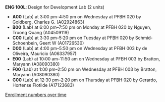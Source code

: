 **ENG 100L**: Design for Development Lab (2 units)

- **A00** (Lab) at 3:00 pm–4:50 pm on Wednesday at PFBH 020 by Goldberg, Charles G. (A02924863)
- **B00** (Lab) at 6:00 pm–7:50 pm on Monday at PFBH 020 by Nguyen, Truong Quang (A04509119)
- **C00** (Lab) at 3:30 pm–5:20 pm on Tuesday at PFBH 020 by Schmid-Schoenbein, Geert W (A01726530)
- **D00** (Lab) at 4:00 pm–5:50 pm on Wednesday at PFBH 003 by de Oliveira, Mauricio (A06337957)
- **E00** (Lab) at 10:00 am–11:50 am on Wednesday at PFBH 003 by Bratton, Maryann (A08090380)
- **F00** (Lab) at 1:00 pm–2:50 pm on Wednesday at PFBH 003 by Bratton, Maryann (A08090380)
- **G00** (Lab) at 12:30 pm–2:20 pm on Thursday at PFBH 020 by Gerardo, Hortense Flotilde (A17123683)

[Enrollment numbers over time](./ENG100L.tsv)
